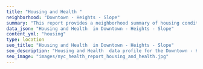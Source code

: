 ```yaml
---
title: "Housing and Health "
neighborhood: "Downtown - Heights - Slope"
summary: "This report provides a neighborhood summary of housing conditions and related health outcomes. It also describes population characteristics that can increase vulnerability to housing hazards."
data_json: "Housing and Health  in Downtown - Heights - Slope"
content_yml: "housing"
type: location
seo_title: "Housing and Health  in Downtown - Heights - Slope"
seo_description: "Housing and Health  data profile for the Downtown - Heights - Slope neighborhood of NYC."
seo_image: "images/nyc_health_report_housing_and_health.jpg"
---
```

